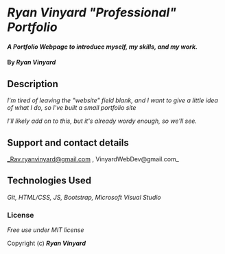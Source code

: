 # _Ryan Vinyard "Professional" Portfolio_

#### _A Portfolio Webpage to introduce myself, my skills, and my work._

#### By _**Ryan Vinyard**_

## Description

_I'm tired of leaving the "website" field blank, and I want to give a little idea of what I do, so I've built a small portfolio site_

_I'll likely add on to this, but it's already wordy enough, so we'll see._

## Support and contact details

_Rav.ryanvinyard@gmail.com , VinyardWebDev@gmail.com_

## Technologies Used

_Git, HTML/CSS, JS, Bootstrap, Microsoft Visual Studio_

### License

*Free use under MIT license*

Copyright (c) **_Ryan Vinyard_**
